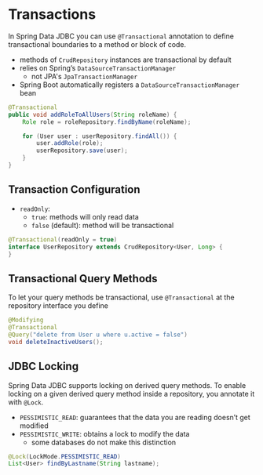 # Transactions

In Spring Data JDBC you can use `@Transactional` annotation to define transactional boundaries to a method or block of code.

- methods of `CrudRepository` instances are transactional by default
- relies on Spring’s `DataSourceTransactionManager`
  - not JPA's `JpaTransactionManager`
- Spring Boot automatically registers a `DataSourceTransactionManager` bean

```java
@Transactional
public void addRoleToAllUsers(String roleName) {
    Role role = roleRepository.findByName(roleName);

    for (User user : userRepository.findAll()) {
        user.addRole(role);
        userRepository.save(user);
    }
}
```

## Transaction Configuration

- `readOnly`:
  - `true`: methods will only read data
  - `false` (default): method will be transactional

```java
@Transactional(readOnly = true)
interface UserRepository extends CrudRepository<User, Long> {
}
```

## Transactional Query Methods

To let your query methods be transactional, use `@Transactional` at the repository interface you define

```java
@Modifying
@Transactional
@Query("delete from User u where u.active = false")
void deleteInactiveUsers();
```

## JDBC Locking

Spring Data JDBC supports locking on derived query methods. To enable locking on a given derived query method inside a repository, you annotate it with `@Lock`.

- `PESSIMISTIC_READ`: guarantees that the data you are reading doesn’t get modified
- `PESSIMISTIC_WRITE`: obtains a lock to modify the data
  - some databases do not make this distinction

```java
@Lock(LockMode.PESSIMISTIC_READ)
List<User> findByLastname(String lastname);
```
